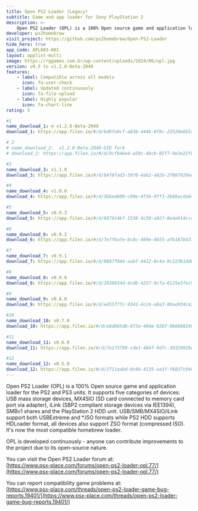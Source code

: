 ```yaml
---
title: Open PS2 Loader (Legacy)
subtitle: Game and app loader for Sony PlayStation 2
description: >-
    Open PS2 Loader (OPL) is a 100% Open source game and application loader for the PS2 and PS3 units. It supports five categories of         devices: USB mass storage devices, MX4SIO (SD card connected to memory card port via adapter), iLink (SBP2 compliant storage devices      via IEE1394), SMBv1 shares and the PlayStation 2 HDD unit. USB/SMB/MX4SIO/iLink support both USBExtreme and *.ISO formats while PS2       HDD supports HDLoader format, all devices also support ZSO format (compressed ISO). It's now the most compatible homebrew loader.
developer: ps2homebrew
visit_project: https://github.com/ps2homebrew/Open-PS2-Loader
hide_hero: true
app_code: APL003-001
layout: applist-multi
image: https://rggames.com.br/wp-content/uploads/2024/06/opl.jpg
version: v0.5 to v1.2.0-Beta-2049
features:
    - label: Compatible across all models
      icon: fa-user-check
    - label: Updated continuously
      icon: fa-file-upload
    - label: Highly popular
      icon: fa-chart-line
rating: 5

#1
name_download_1: ⍟ v1.2.0-Beta-2049
download_1: https://app.filen.io/#/d/bd8fa9cf-a838-444b-8f6c-23520e055a7e#xUAObLdWGOIquY4gZAmNPNqjarUbcbUP

# 2
# name_download_2:  v1.2.0-Beta-2049-GID fork
# download_2: https://app.filen.io/#/d/9cfb46e4-a50c-4bcb-85f7-9e3e22fe9079#lkaH12c1vM3oDcOps8TpEeJZue0Q8dGb

#3
name_download_3: v1.1.0
download_3: https://app.filen.io/#/d/b4f8fad3-5978-4ab2-a02b-2f887929ec17#Nd7as1e2rkbTvmTnQpC0dkICyp98rZ7v

#4
name_download_4: v1.0.0
download_4: https://app.filen.io/#/d/36bed600-c90e-4f5b-9ff3-2b88acda6470#cF8BJysytDW5WaXFaCu60ClNRUuKrwSu

#5
name_download_5: v0.9.3
download_5: https://app.filen.io/#/d/607914bf-1538-4c50-a92f-8e4e914cccb9#rwMDgjR0AdlIgHMgWsEnu4TragBokMbL

#6
name_download_6: v0.9.2
download_6: https://app.filen.io/#/d/7e7fbafe-bc8c-469e-8655-afb187b4375d#YmyR7QHKawoe8kFrggtNnfhRd5fCWQLy

#7
name_download_7: v0.9.1
download_7: https://app.filen.io/#/d/0897f944-aabf-4412-8c4a-9c223b1dd625#d2Jwg468owoP03P4wsEm16Hpc5m6LzPe

#8
name_download_8: v0.9.0
download_8: https://app.filen.io/#/d/2936934d-4cdb-4257-9cfa-6125e3fec930#i4JV3tZZ2efLpNIhgG1qk1ii8fiuZsnX

#9
name_download_9: v0.8.0
download_9: https://app.filen.io/#/d/e455f7fc-9341-4cc6-a9a3-80ae934c42f3#YCdJWVjJVoEQDCDxLwXLLWh2nDMZcUjd

#10
name_download_10: v0.7.0
download_10: https://app.filen.io/#/d/e8d665d8-6f3a-494e-926f-9b6068249e36#Q405H5R8uulZ3XeIpDJKRAO9MnaeJ2sx

#11
name_download_11: v0.6.0
download_11: https://app.filen.io/#/d/7e175799-cde1-484f-9d7c-3032092be95e#6Vkf8H5QdmCdb7KAR1Ox5MGKZpAZ6X7r

#12
name_download_12: v0.5.0
download_12: https://app.filen.io/#/d/2711aabd-8c66-4135-aa1f-f6837c9486de#YzRcInSAOXNp1r2SCGf992bHKX9WU82C
---
```


Open PS2 Loader (OPL) is a 100% Open source game and application loader for the PS2 and PS3 units. It supports five categories of devices: USB mass storage devices, MX4SIO (SD card connected to memory card port via adapter), iLink (SBP2 compliant storage devices via IEE1394), SMBv1 shares and the PlayStation 2 HDD unit. USB/SMB/MX4SIO/iLink support both USBExtreme and *.ISO formats while PS2 HDD supports HDLoader format, all devices also support ZSO format (compressed ISO). It's now the most compatible homebrew loader.  

OPL is developed continuously - anyone can contribute improvements to the project due to its open-source nature.  

You can visit the Open PS2 Loader forum at:  
[https://www.psx-place.com/forums/open-ps2-loader-opl.77/](https://www.psx-place.com/forums/open-ps2-loader-opl.77/)

You can report compatibility game problems at:  
[https://www.psx-place.com/threads/open-ps2-loader-game-bug-reports.19401/](https://www.psx-place.com/threads/open-ps2-loader-game-bug-reports.19401/)
